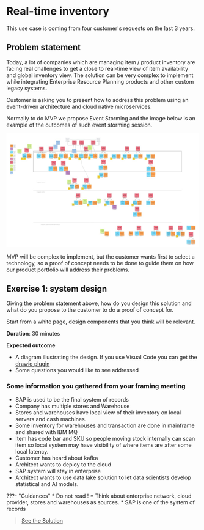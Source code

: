 # Real-time inventory 

This use case is coming from four customer's requests on the last 3 years. 

## Problem statement

Today, a lot of companies which are managing item / product inventory are facing real challenges to get a close to real-time view of item availability and global inventory view. The solution can be very complex to implement while integrating Enterprise Resource Planning products and other custom legacy systems.

Customer is asking you to present how to address this problem using an event-driven architecture 
and cloud native microservices. 

Normally to do MVP we propose Event Storming and the image below is an example of the outcomes of such event storming session.  

![](../images/es-storming.png)

MVP will be complex to implement, but the customer wants first to select a technology, so a proof of concept needs to be done to guide them on how our product portfolio will address their problems.
## Exercise 1: system design

Giving the problem statement above, how do you design this solution and what do you propose to the customer to do a proof of concept for.

Start from a white page, design components that you think will be relevant.

**Duration**: 30 minutes

**Expected outcome**

* A diagram illustrating the design. If you use Visual Code you can get the [drawio plugin](https://marketplace.visualstudio.com/items?itemName=hediet.vscode-drawio)
* Some questions you would like to see addressed

### Some information you gathered from your framing meeting

* SAP is used to be the final system of records
* Company has multiple stores and Warehouse
* Stores and warehouses have local view of their inventory on local servers and cash machines. 
* Some inventory for warehouses and transaction are done in mainframe and shared with IBM MQ
* Item has code bar and SKU so people moving stock internally can scan item so local system may have visibility of where items are after some local latency.
* Customer has heard about kafka
* Architect wants to deploy to the cloud
* SAP system will stay in enterprise
* Architect wants to use data lake solution to let data scientists develop statistical and AI  models.

???- "Guidances"
    * Do not read !
    * Think about enterprise network, cloud provider, stores and warehouses as sources.
    * SAP is one of the system of records


> [See the Solution](./lab1-sol.md)